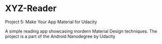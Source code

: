 # XYZ-Reader
Project 5: Make Your App Material for Udacity

A simple reading app showcasing mordern Material Design techniques.
The project is a part of the Android Nanodegree by Udacity
